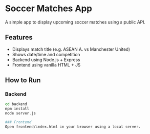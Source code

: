 # Soccer Matches App

A simple app to display upcoming soccer matches using a public API.

## Features

- Displays match title (e.g. ASEAN A. vs Manchester United)
- Shows date/time and competition
- Backend using Node.js + Express
- Frontend using vanilla HTML + JS

## How to Run

### Backend

```bash
cd backend
npm install
node server.js

### Frontend
Open frontend/index.html in your browser using a local server.



